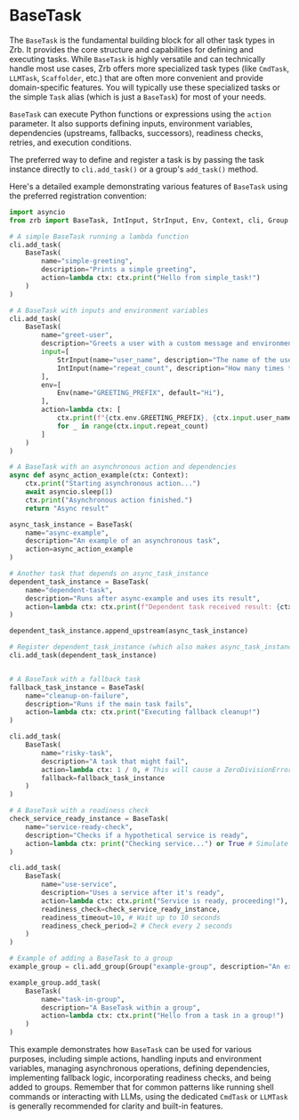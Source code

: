 # BaseTask

The `BaseTask` is the fundamental building block for all other task types in Zrb. It provides the core structure and capabilities for defining and executing tasks. While `BaseTask` is highly versatile and can technically handle most use cases, Zrb offers more specialized task types (like `CmdTask`, `LLMTask`, `Scaffolder`, etc.) that are often more convenient and provide domain-specific features. You will typically use these specialized tasks or the simple `Task` alias (which is just a `BaseTask`) for most of your needs.

`BaseTask` can execute Python functions or expressions using the `action` parameter. It also supports defining inputs, environment variables, dependencies (upstreams, fallbacks, successors), readiness checks, retries, and execution conditions.

The preferred way to define and register a task is by passing the task instance directly to `cli.add_task()` or a group's `add_task()` method.

Here's a detailed example demonstrating various features of `BaseTask` using the preferred registration convention:

```python
import asyncio
from zrb import BaseTask, IntInput, StrInput, Env, Context, cli, Group

# A simple BaseTask running a lambda function
cli.add_task(
    BaseTask(
        name="simple-greeting",
        description="Prints a simple greeting",
        action=lambda ctx: ctx.print("Hello from simple_task!")
    )
)

# A BaseTask with inputs and environment variables
cli.add_task(
    BaseTask(
        name="greet-user",
        description="Greets a user with a custom message and environment variable",
        input=[
            StrInput(name="user_name", description="The name of the user to greet"),
            IntInput(name="repeat_count", description="How many times to repeat the greeting", default=1),
        ],
        env=[
            Env(name="GREETING_PREFIX", default="Hi"),
        ],
        action=lambda ctx: [
            ctx.print(f"{ctx.env.GREETING_PREFIX}, {ctx.input.user_name}!")
            for _ in range(ctx.input.repeat_count)
        ]
    )
)

# A BaseTask with an asynchronous action and dependencies
async def async_action_example(ctx: Context):
    ctx.print("Starting asynchronous action...")
    await asyncio.sleep(1)
    ctx.print("Asynchronous action finished.")
    return "Async result"

async_task_instance = BaseTask(
    name="async-example",
    description="An example of an asynchronous task",
    action=async_action_example
)

# Another task that depends on async_task_instance
dependent_task_instance = BaseTask(
    name="dependent-task",
    description="Runs after async-example and uses its result",
    action=lambda ctx: ctx.print(f"Dependent task received result: {ctx.xcom['async-example'].pop()}")
)

dependent_task_instance.append_upstream(async_task_instance)

# Register dependent_task_instance (which also makes async_task_instance accessible)
cli.add_task(dependent_task_instance)


# A BaseTask with a fallback task
fallback_task_instance = BaseTask(
    name="cleanup-on-failure",
    description="Runs if the main task fails",
    action=lambda ctx: ctx.print("Executing fallback cleanup!")
)

cli.add_task(
    BaseTask(
        name="risky-task",
        description="A task that might fail",
        action=lambda ctx: 1 / 0, # This will cause a ZeroDivisionError
        fallback=fallback_task_instance
    )
)

# A BaseTask with a readiness check
check_service_ready_instance = BaseTask(
    name="service-ready-check",
    description="Checks if a hypothetical service is ready",
    action=lambda ctx: print("Checking service...") or True # Simulate a check
)

cli.add_task(
    BaseTask(
        name="use-service",
        description="Uses a service after it's ready",
        action=lambda ctx: ctx.print("Service is ready, proceeding!"),
        readiness_check=check_service_ready_instance,
        readiness_timeout=10, # Wait up to 10 seconds
        readiness_check_period=2 # Check every 2 seconds
    )
)

# Example of adding a BaseTask to a group
example_group = cli.add_group(Group("example-group", description="An example group"))

example_group.add_task(
    BaseTask(
        name="task-in-group",
        description="A BaseTask within a group",
        action=lambda ctx: ctx.print("Hello from a task in a group!")
    )
)
```

This example demonstrates how `BaseTask` can be used for various purposes, including simple actions, handling inputs and environment variables, managing asynchronous operations, defining dependencies, implementing fallback logic, incorporating readiness checks, and being added to groups. Remember that for common patterns like running shell commands or interacting with LLMs, using the dedicated `CmdTask` or `LLMTask` is generally recommended for clarity and built-in features.